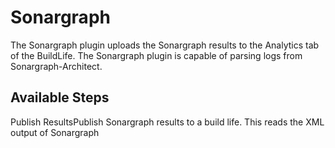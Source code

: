 
Sonargraph
==========

The Sonargraph plugin uploads the Sonargraph results to the Analytics tab of the BuildLife. The Sonargraph plugin is capable of parsing logs from Sonargraph-Architect.


Available Steps
---------------

Publish ResultsPublish Sonargraph results to a build life. This reads the XML output of Sonargraph


